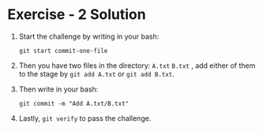 # Exercise - 2 Solution

1. Start the challenge by writing in your bash:

   `git start commit-one-file`

2. Then you have two files in the directory:
    `A.txt` `B.txt`
    , add either of them to the stage by
    `git add A.txt` or `git add B.txt`.
3. Then write in your bash: 

    `git commit -m "Add A.txt/B.txt"`
4. Lastly,
    `git verify` to pass the challenge.